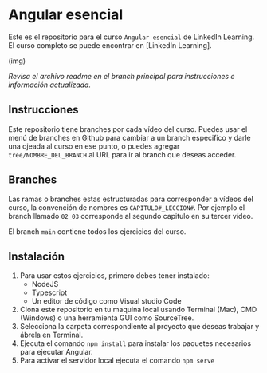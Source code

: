 # Angular esencial

Este es el repositorio para el curso `Angular esencial` de LinkedIn Learning. El curso completo se puede encontrar en [LinkedIn Learning].

(img) 



_Revisa el archivo readme en el branch principal para instrucciones e información actualizada._

## Instrucciones
Este repositorio tiene branches por cada vídeo del curso. Puedes usar el menú de branches en Github para cambiar a un branch especifico y darle una ojeada al curso en ese punto, o puedes agregar `tree/NOMBRE_DEL_BRANCH` al URL para ir al branch que deseas acceder.

## Branches
Las ramas o branches estas estructuradas para corresponder a vídeos del curso, la convención de nombres es `CAPITULO#_LECCION#`. Por ejemplo el branch llamado `02_03` corresponde al segundo capitulo en su tercer vídeo.

El branch `main` contiene todos los ejercicios del curso.

## Instalación
1. Para usar estos ejercicios, primero debes tener instalado:
	- NodeJS
	- Typescript
	- Un editor de código como Visual studio Code
2. Clona este repositorio en tu maquina local usando Terminal (Mac), CMD (Windows) o una herramienta GUI como SourceTree.
3. Selecciona la carpeta correspondiente al proyecto que deseas trabajar y ábrela en Terminal.
4. Ejecuta el comando `npm install` para instalar los paquetes necesarios para ejecutar Angular.
5. Para activar el servidor local ejecuta el comando `npm serve`
